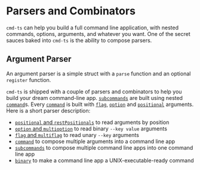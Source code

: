 # Parsers and Combinators

`cmd-ts` can help you build a full command line application, with nested commands, options, arguments, and whatever you want. One of the secret sauces baked into `cmd-ts` is the ability to compose parsers.

## Argument Parser

An argument parser is a simple struct with a `parse` function and an optional `register` function.

`cmd-ts` is shipped with a couple of parsers and combinators to help you build your dream command-line app. [`subcommands`](./parsers/subcommands.md) are built using nested [`command`](./parsers/command.md)s. Every [`command`](./parsers/command.md) is built with [`flag`](./parsers/flags.md), [`option`](./parsers/options.md) and [`positional`](./parsers/positionals.md) arguments. Here is a short parser description:

- [`positional` and `restPositionals`](./parsers/positionals.md) to read arguments by position
- [`option` and `multioption`](./parsers/options.md) to read binary `--key value` arguments
- [`flag` and `multiflag`](./parsers/flags.md) to read unary `--key` arguments
- [`command`](./parsers/command.md) to compose multiple arguments into a command line app
- [`subcommands`](./parsers/subcommands.md) to compose multiple command line apps into one command line app
- [`binary`](./parsers/binary.md) to make a command line app a UNIX-executable-ready command
